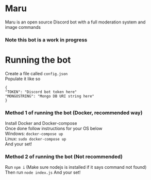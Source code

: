 # Maru
Maru is an open source Discord bot with a full moderation system and image commands 
### Note this bot is a work in progress
# Running the bot
Create a file called ```config.json``` <br/>
Populate it like so <br/>
```
{
"TOKEN": "Discord bot token here"
"MONGOSTRING": "Mongo DB URI string here"
}
```
### Method 1 of running the bot (Docker, recommended way)
Install Docker and Docker-compose <br/>
Once done follow instructions for your OS below <br/>
Windows: ```docker-compose up```<br/>
Linux: ```sudo docker-compose up```<br/>
And your set!
### Method 2 of running the bot (Not recommended) 
Run ```npm i``` (Make sure nodejs is installed if it says command not found) <br/>
Then run ```node index.js```
And your set!


